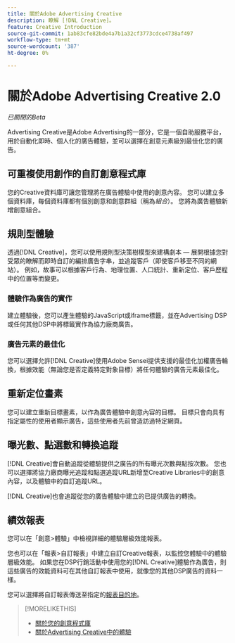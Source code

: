 ```yaml
---
title: 關於Adobe Advertising Creative
description: 瞭解 [!DNL Creative]。
feature: Creative Introduction
source-git-commit: 1ab83cfe82bde4a7b1a32cf3773cdce4738af497
workflow-type: tm+mt
source-wordcount: '387'
ht-degree: 0%

---
```


# 關於Adobe Advertising Creative 2.0

*已關閉的Beta*

<!-- verify all and rewrite to include new stuff -->

Advertising Creative是Adobe Advertising的一部分，它是一個自助服務平台，用於自動化即時、個人化的廣告體驗，並可以選擇在創意元素級別最佳化您的廣告。

## 可重複使用創作的自訂創意程式庫

您的Creative資料庫可讓您管理將在廣告體驗中使用的創意內容。 您可以建立多個資料庫，每個資料庫都有個別創意和創意群組（稱為&#x200B;*組合*）。 您將為廣告體驗新增創意組合。

## 規則型體驗

透過[!DNL Creative]，您可以使用規則型決策樹模型來建構劇本 — 展開根據您對受眾的瞭解而即時自訂的編排廣告字串，並追蹤客戶（即使客戶移至不同的網站）<!-- verify if that's true without Adobe CDP -->。 例如，故事可以根據客戶行為、地理位置、人口統計、重新定位、客戶歷程中的位置等而變更。

<!-- Add when available:

## [!DNL Adobe] content and data integrations

[!DNL Creative] has direct integrations with Adobe Experience Manager, allowing you to easily upload the [!DNL Adobe] assets that your design team creates and use them for real-time storyboarding and editing of ad experiences.

You also can use your first-party audience segments from Adobe Audience Manager and Adobe Analytics &mdash; as well as audience segments you create in Advertising Cloud DSP
or retargeting pixels you create using [!DNL Creative] &mdash; as targets for specific creatives in an ad experience.
-->

### 體驗作為廣告的實作

建立體驗後，您可以產生體驗的JavaScript或iframe標籤，並在Advertising DSP或任何其他DSP中將標籤實作為協力廠商廣告。<!-- Add any more info about integration with DSP? -->

<!-- Maybe add a subsection "Audience targeting options" with info about types of creative-level Retargeting and placement-level targeting within your DSP.  Need to clarify if any placement-level targeting might contradict/override creative-level targeting, or if they're completely different.

Advertiser should be able to target all segments which are available in DSP for targeting
-->

### 廣告元素的最佳化

您可以選擇允許[!DNL Creative]使用Adobe Sensei提供支援的最佳化加權廣告輪換，根據效能（無論您是否定義特定對象目標）將任何體驗的廣告元素最佳化。

## 重新定位畫素

您可以建立重新目標畫素，以作為廣告體驗中創意內容的目標。 目標只會向具有指定屬性的使用者顯示廣告，這些使用者先前曾造訪過特定網頁。

## 曝光數、點選數和轉換追蹤

[!DNL Creative]會自動追蹤從體驗提供之廣告的所有曝光次數與點按次數。 您也可以選擇將協力廠商曝光追蹤和點選追蹤URL新增至Creative Libraries中的創意內容，以及體驗中的自訂追蹤URL。

[!DNL Creative]也會追蹤從您的廣告體驗中建立的已提供廣告的轉換。<!-- Verify wording; anything important to add here? We do track them for all users, right? Or is it optional?  -->

<!--
 [Don't need to mention] When an ad is served, the DSP that buys the ad first tracks the impression, and then passes the impression information to [!DNL Creative]. [!DNL Creative] first tracks a click on an ad, and it then passes the click information
to the DSP.
-->

## 績效報表

您可以在「創意>體驗」中檢視詳細的體驗層級效能報表。

您也可以在「報表>自訂報表」中建立自訂Creative報表，以監控您體驗中的體驗層級效能。 如果您在DSP行銷活動中使用您的[!DNL Creative]體驗作為廣告，則這些廣告的效能資料可在其他自訂報表中使用，就像您的其他DSP廣告的資料一樣。<!-- Verify that [!DNL Creative] users have access to ALL other reports, and if I can completely duplicate the report help for both help sets. -->

您可以選擇將自訂報表傳送至指定的[報表目的地](/help/dsp/reports/report-destinations/report-destination-about.md)。

<!--
>* [Overview of implementing Adobe Advertising Creative](/help/creative/introduction/implementation-overview.md)
>* [How the user interface is organized](/help/creative/introduction/ui.md)
-->

>[!MORELIKETHIS]
>
>* [關於您的創意程式庫](/help/creative/creative-libraries/creative-libraries-about.md)
>* [關於Advertising Creative中的體驗](/help/creative/experiences/experience-about.md)
